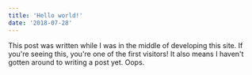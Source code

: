 ```yaml
---
title: 'Hello world!'
date: '2018-07-28'
---
```


This post was written while I was in the middle of developing this site. If you're seeing this, you're one of the first visitors! It also means I haven't gotten around to writing a post yet. Oops. <!-- end -->
